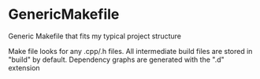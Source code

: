 # GenericMakefile
Generic Makefile that fits my typical project structure

Make file looks for any .cpp/.h files. 
All intermediate build files are stored in "build" by default.
Dependency graphs are generated with the ".d" extension
